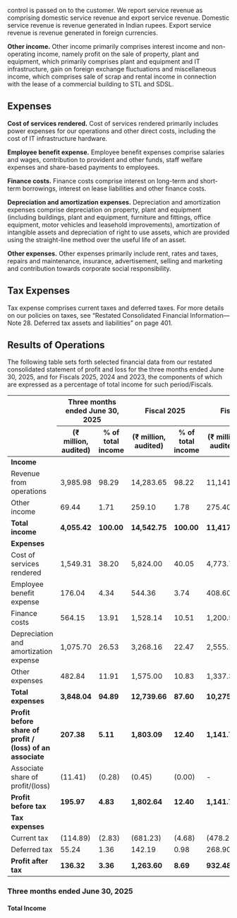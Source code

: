 control is passed on to the customer. We report service revenue as comprising domestic service revenue and export service revenue. Domestic service revenue is revenue generated in Indian rupees. Export service revenue is revenue generated in foreign currencies.

**Other income.** Other income primarily comprises interest income and non-operating income, namely profit on the sale of property, plant and equipment, which primarily comprises plant and equipment and IT infrastructure, gain on foreign exchange fluctuations and miscellaneous income, which comprises sale of scrap and rental income in connection with the lease of a commercial building to STL and SDSL.

## Expenses

**Cost of services rendered.** Cost of services rendered primarily includes power expenses for our operations and other direct costs, including the cost of IT infrastructure hardware.

**Employee benefit expense.** Employee benefit expenses comprise salaries and wages, contribution to provident and other funds, staff welfare expenses and share-based payments to employees.

**Finance costs.** Finance costs comprise interest on long-term and short-term borrowings, interest on lease liabilities and other finance costs.

**Depreciation and amortization expenses.** Depreciation and amortization expenses comprise depreciation on property, plant and equipment (including buildings, plant and equipment, furniture and fittings, office equipment, motor vehicles and leasehold improvements), amortization of intangible assets and depreciation of right to use assets, which are provided using the straight-line method over the useful life of an asset.

**Other expenses.** Other expenses primarily include rent, rates and taxes, repairs and maintenance, insurance, advertisement, selling and marketing and contribution towards corporate social responsibility.

## Tax Expenses

Tax expense comprises current taxes and deferred taxes. For more details on our policies on taxes, see “Restated Consolidated Financial Information—Note 28. Deferred tax assets and liabilities” on page 401.

## Results of Operations

The following table sets forth selected financial data from our restated consolidated statement of profit and loss for the three months ended June 30, 2025, and for Fiscals 2025, 2024 and 2023, the components of which are expressed as a percentage of total income for such period/Fiscals.

<table><thead><tr><th rowspan="2"></th><th colspan="2">Three months ended June 30, 2025</th><th colspan="2">Fiscal 2025</th><th colspan="2">Fiscal 2024</th><th colspan="2">Fiscal 2023</th></tr><tr><th>(₹ million, audited)</th><th>% of total income</th><th>(₹ million, audited)</th><th>% of total income</th><th>(₹ million, audited)</th><th>% of total income</th><th>(₹ million, audited)</th><th>% of total income</th></tr></thead><tbody><tr><td><strong>Income</strong></td><td></td><td></td><td></td><td></td><td></td><td></td><td></td><td></td></tr><tr><td>Revenue from operations</td><td>3,985.98</td><td>98.29</td><td>14,283.65</td><td>98.22</td><td>11,141.70</td><td>97.59</td><td>10,213.40</td><td>98.29</td></tr><tr><td>Other income</td><td>69.44</td><td>1.71</td><td>259.10</td><td>1.78</td><td>275.40</td><td>2.41</td><td>177.30</td><td>1.71</td></tr><tr><td><strong>Total income</strong></td><td><strong>4,055.42</strong></td><td><strong>100.00</strong></td><td><strong>14,542.75</strong></td><td><strong>100.00</strong></td><td><strong>11,417.10</strong></td><td><strong>100.00</strong></td><td><strong>10,390.70</strong></td><td><strong>100.00</strong></td></tr><tr><td><strong>Expenses</strong></td><td></td><td></td><td></td><td></td><td></td><td></td><td></td><td></td></tr><tr><td>Cost of services rendered</td><td>1,549.31</td><td>38.20</td><td>5,824.00</td><td>40.05</td><td>4,773.70</td><td>41.81</td><td>4,645.00</td><td>44.70</td></tr><tr><td>Employee benefit expense</td><td>176.04</td><td>4.34</td><td>544.36</td><td>3.74</td><td>408.60</td><td>3.58</td><td>318.90</td><td>3.07</td></tr><tr><td>Finance costs</td><td>564.15</td><td>13.91</td><td>1,528.14</td><td>10.51</td><td>1,200.50</td><td>10.51</td><td>951.90</td><td>9.16</td></tr><tr><td>Depreciation and amortization expense</td><td>1,075.70</td><td>26.53</td><td>3,268.16</td><td>22.47</td><td>2,555.17</td><td>22.38</td><td>2,083.00</td><td>20.05</td></tr><tr><td>Other expenses</td><td>482.84</td><td>11.91</td><td>1,575.00</td><td>10.83</td><td>1,337.35</td><td>11.71</td><td>1,123.44</td><td>10.81</td></tr><tr><td><strong>Total expenses</strong></td><td><strong>3,848.04</strong></td><td><strong>94.89</strong></td><td><strong>12,739.66</strong></td><td><strong>87.60</strong></td><td><strong>10,275.32</strong></td><td><strong>90.00</strong></td><td><strong>9,122.24</strong></td><td><strong>87.79</strong></td></tr><tr><td><strong>Profit before share of profit / (loss) of an associate</strong></td><td><strong>207.38</strong></td><td><strong>5.11</strong></td><td><strong>1,803.09</strong></td><td><strong>12.40</strong></td><td><strong>1,141.78</strong></td><td><strong>10.00</strong></td><td><strong>1,268.46</strong></td><td><strong>12.21</strong></td></tr><tr><td>Associate share of profit/(loss)</td><td>(11.41)</td><td>(0.28)</td><td>(0.45)</td><td>(0.00)</td><td>-</td><td>-</td><td>-</td><td>-</td></tr><tr><td><strong>Profit before tax</strong></td><td><strong>195.97</strong></td><td><strong>4.83</strong></td><td><strong>1,802.64</strong></td><td><strong>12.40</strong></td><td><strong>1,141.78</strong></td><td><strong>10.00</strong></td><td><strong>1,268.46</strong></td><td><strong>12.21</strong></td></tr><tr><td><strong>Tax expenses</strong></td><td></td><td></td><td></td><td></td><td></td><td></td><td></td><td></td></tr><tr><td>Current tax</td><td>(114.89)</td><td>(2.83)</td><td>(681.23)</td><td>(4.68)</td><td>(478.20)</td><td>(4.19)</td><td>(446.50)</td><td>(4.30)</td></tr><tr><td>Deferred tax</td><td>55.24</td><td>1.36</td><td>142.19</td><td>0.98</td><td>268.90</td><td>2.36</td><td>144.90</td><td>1.39</td></tr><tr><td><strong>Profit after tax</strong></td><td><strong>136.32</strong></td><td><strong>3.36</strong></td><td><strong>1,263.60</strong></td><td><strong>8.69</strong></td><td><strong>932.48</strong></td><td><strong>8.17</strong></td><td><strong>966.86</strong></td><td><strong>9.31</strong></td></tr></tbody></table>

### Three months ended June 30, 2025

#### Total Income